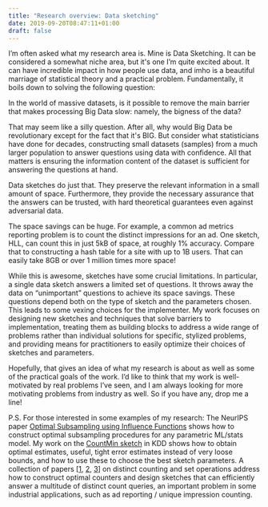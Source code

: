 ```yaml
---
title: "Research overview: Data sketching"
date: 2019-09-20T08:47:11+01:00
draft: false
---
```


I’m often asked what my research area is. Mine is Data Sketching. It can be considered a somewhat niche area, but it's one I’m quite excited about. It can have incredible impact in how people use data, and imho is a beautiful marriage of statistical theory and a practical problem. Fundamentally, it boils down to solving the following question:

In the world of massive datasets, is it possible to remove the main barrier that makes processing Big Data slow: namely, the bigness of the data? 

That may seem like a silly question. After all, why would Big Data be revolutionary except for the fact that it's BIG. But consider what statisticians have done for decades, constructing small datasets (samples) from a much larger population to answer questions using data with confidence. All that matters is ensuring the information content of the dataset is sufficient for answering the questions at hand. 

Data sketches do just that. They preserve the relevant information in a small amount of space. Furthermore, they provide the necessary assurance that the answers can be trusted, with hard theoretical guarantees even against adversarial data. 

The space savings can be huge. For example, a common ad metrics reporting problem is to count the distinct impressions for an ad. One sketch, HLL, can count this in just 5kB of space, at roughly 1% accuracy. Compare that to constructing a hash table for a site with up to 1B users. That can easily take 8GB or over 1 million times more space!

While this is awesome, sketches have some crucial limitations. In particular, a single data sketch answers a limited set of questions. It throws away the data on “unimportant” questions to achieve its space savings. These questions depend both on the type of sketch and the parameters chosen. This leads to some vexing choices for the implementer. My work focuses on designing new sketches and techniques that solve barriers to implementation, treating them as building blocks to address a wide range of problems rather than individual solutions for specific, stylized problems, and providing means for practitioners to easily optimize their choices of sketches and parameters. 

Hopefully, that gives an idea of what my research is about as well as some of the practical goals of the work. I’d like to think that my work is well-motivated by real problems I’ve seen, and I am always looking for more motivating problems from industry as well. So if you have any, drop me a line!

P.S. For those interested in some examples of my research: The NeurIPS paper [Optimal Subsampling using Influence Functions](https://papers.nips.cc/paper/7623-optimal-subsampling-with-influence-functions) shows how to construct optimal subsampling procedures for any parametric ML/stats model. My work on the [CountMin sketch](https://www.kdd.org/kdd2018/accepted-papers/view/count-min-optimal-estimation-and-tight-error-bounds-using-empirical-error-d) in KDD shows how to obtain optimal estimates, useful, tight error estimates instead of very loose bounds, and how to use these to choose the best sketch parameters. A collection of papers \[[1](https://research.fb.com/publications/streamed-approximate-counting-of-distinct-elements/), [2](https://research.tableau.com/sites/default/files/kdd_sketch_merge.pdf), [3](https://research.tableau.com/sites/default/files/cmdistinct_sigmod.pdf)\] on distinct counting and set operations address how to construct optimal counters and design sketches that can efficiently answer a multitude of distinct count queries, an important problem in some industrial applications, such as ad reporting / unique impression counting.
